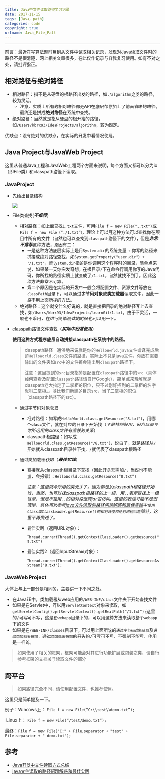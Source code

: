 ```yaml
---
title: Java中文件读取路径学习记录
date: 2017-11-15
tags: [Java，path]
categories: code
copyright: true
urlname: Java_File_Path
---
```

***

前言：最近在写算法题时用到从文件中读取相关记录，发现对Java读取文件时的路径不是很清楚，网上相关文章很多，在此仅作记录与自我复习使用。如有不对之处，请批评指正。

<!--more-->


## 相对路径与绝对路径

- 相对路径：指不是从硬盘的根路径出发的路径，如`./algorithm`之类的路径，较为灵活。
  - 注意，实质上所有的相对路径都是API在底层帮你加上了前面省略的路径，最终还是拼成**绝对路径**在系统中查找。
- 绝对路径：当然就是指从硬盘的根开始的路径，如`/Users/kbrx93/IdeaProjects/algorithm`，较为固定。

优缺点：没有绝对的优缺点，在实际的开发中看情况使用。

## Java Project与JavaWeb Project

这里从普通Java工程和JavaWeb工程两个方面来说明，每个方面又都可以分为io（即File类）和classpath路径下读取。

### JavaProject

- 先给出目录结构

  ![](https://farm5.staticflickr.com/4522/26660094409_269265272e_o.png)

- File类查找(***不推荐***)

  - 相对路径：如上面查找`1.txt`文件，可用`File f = new File("1.txt")`或`File f = new File（“./1.txt”）`，理论上可以用这种方法可以查找你在项目中所有的文件（自然也可以查找到`classpath`路径下的文件），但是***非常不推荐***这种方法，原因有二：
    - 一是这种方法底层实际上是用`System.dir`的系统变量 + 你写的路径来拼接成绝对路径查找，如`System.getProperty("user.dir") + "/1.txt"`，而`System.dir`指的是你调用这个程序时的目录，简单点来说，如果某一天你突发奇想，在根目录`/`下在命令行调用你写的Java代码，你所找的路径实质上就变成了`/1.txt`，自然就找不到了。因此这种方法非常不可靠。
    - 第二个原因是在实际的开发中一般会将配置文件、资源文件等放在`classPath`目录下，可以通过**字节码对象**或**类加载器**读取文件，因此一般不用上面所提的方法。
  - 绝对路径：这个就没什么好说的，就是直接把目录的绝对路径写上去查找，如`/Users/kbrx93/IdeaProjects/learnGit/1.txt`，由于不灵活，一般也不采用，在进行简单测试的时候也可以用一下。

- [classpath](https://en.wikipedia.org/wiki/Classpath_(Java))路径文件查找（***实际中经常使用***）

  **使用这种方式程序底层自动拼接classpath在系统中的路径。**

  > classpath路径：通俗地来说就是你的`HelloWorld.java`文件编译完成后的`HelloWorld.class`文件的路径，实际上不只是java文件，你放在需要输出的文件夹如`src`中的文件都会输出到`classpath`路径下。
  >
  > 注意：这里提到的`src`目录指的是配置在`classpath`路径中的`src`（具体如何查看及配置`classpath`路径请自行Google），简单点来理解就是classpath老大指定了二掌柜的职位，只不过刚好招到的二掌柜的名字就叫二掌柜。。类比我们新建的目录src，当了二掌柜的职位（classpath路径下的src）。

  - 通过字节码对象获取

    - 相对路径：如写成`HelloWorld.class.getResource("8.txt")`，用哪个class文件，就在对应的目录下开始找（*不是特别好用，因为目录与你所选用的class文件有直接的关系*）
    - classpath根路径：如写成`HelloWorld.class.getResource("/8.txt")`，说白了，就是路径从`/`开始就从classpath目录往下找，`/`就代表了classpath根路径

  - 通过类加载器获取（***最佳实践***）

    - 直接就从classpath根目录下查找（因此开头无需加`/`，当然也不能加，会报错）：`HelloWorld.class.getResource(“8.txt”)`

      *注意：这里就与你用的类无关了，因为都是从classpath根路径开始找，当然，也可以找classpath根路径的上一级，用`..`表示查找上一级目录，但是不能用`..`的相对路径跨jar包访问。这里的表述可能不是很清晰，具体可以参考[java文件读取的路径问题解惑和最佳实践](http://blog.csdn.net/aitangyong/article/details/36471881)中`使用Class或ClassLoader.getResource()的相对路径和绝对路径问题`部分，这里不再赘述了。*

    - 最佳实践（返回URL对象）：

      `Thread.currentThread().getContextClassLoader().getResource("8.txt")`

    - 最佳实践2（返回InputStream对象）：

      `Thread.currentThread().getContextClassLoader().getResourceAsStream("8.txt");`

### JavaWeb Project

大体上与上一部分是相同的，主要讲一下不同之处。

- 在JavaEE中，类加载器从web应用的`/WEB-INF/class`文件夹下开始查找文件
- 如果是在Servlet中，可以用`ServletContext`对象来读取，如`getServletConfig().getServletContext().getRealPath(“/1.txt”);`这里的`/`可写可不写，这是在`webapp`目录下的，可以用这种方法来读取整个`webapp`下的文件
- 如果是在`/WEB-INF/classes`目录下，可以用上面所说的`通过字节码对象获取`及`通过类加载器获取`，通过`类加载器获取`的开头的`/`可写可不写，不强制不能写，作用是一样的。

> 如果使用了相关的框架，框架可能会对其进行功能扩展或包装之类，请自行参考框架的文档关于读取文件的部分

## 跨平台

> 如果路径完全不同，请使用配置文件，也推荐使用。

这里只是简单提及一下。

例子：Windows上： `File f = new File(“C:\\test\\demo.txt”);`

​	   Linux上：	    `File f = new File(“/test/demo.txt”);`

最终：`File f = new File("C:" + File.separator + "test" + File.separator + " demo.txt");`

## 参考

- [Java开发中文件读取方式总结](http://www.cnblogs.com/caowei/p/2013-12-03_fileread.html)
- [java文件读取的路径问题解惑和最佳实践](http://blog.csdn.net/aitangyong/article/details/36471881)